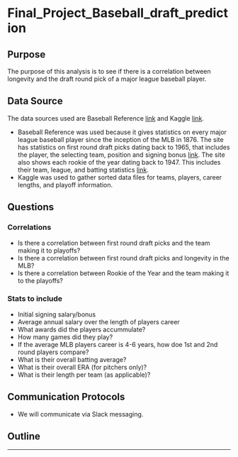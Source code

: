 # Final_Project_Baseball_draft_prediction

## Purpose
The purpose of this analysis is to see if there is a correlation between longevity and the draft round pick of a major league baseball player.


## Data Source
The data sources used are Baseball Reference [link](https://www.baseball-reference.com/) and Kaggle [link](https://www.kaggle.com/code/rmbright/baseball-hr-player-demographics-career-length).  
 - Baseball Reference was used because it gives statistics on every major league baseball player since the inception of the MLB in 1876.  The site has statistics on first round draft picks dating back to 1965, that includes the player, the selecting team, position and signing bonus [link](https://www.baseball-reference.com/draft/).  The site also shows each rookie of the year dating back to 1947.  This includes their team, league, and batting statistics [link](https://www.baseball-reference.com/awards/roy.shtml). 
  - Kaggle was used to gather sorted data files for teams, players, career lengths, and playoff information.


## Questions
### Correlations
 - Is there a correlation between first round draft picks and the team making it to playoffs?
 - Is there a correlation between first round draft picks and longevity in the MLB?
 - Is there a correlation between Rookie of the Year and the team making it to the playoffs?
 
 ### Stats to include
 - Initial signing salary/bonus
 - Average annual salary over the length of players career
 - What awards did the players accummulate?
 - How many games did they play?
 - If the average MLB players career is 4-6 years, how doe 1st and 2nd round players compare?
 - What is their overall batting average?
 - What is their overall ERA (for pitchers only)?
 - What is their length per team (as applicable)?

## Communication Protocols
 - We will communicate via Slack messaging.

## Outline
____________________________________________________________________________________________________________________________________________________________
